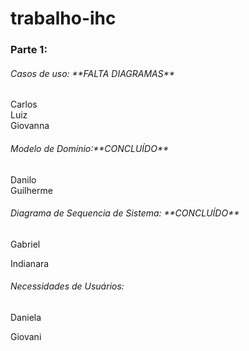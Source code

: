 # trabalho-ihc

 

<h3>Parte 1: </h3>

<h6>Casos de uso: **FALTA DIAGRAMAS** </h6>

<p>Carlos <br>
Luiz <br>
Giovanna
</p>


<h6>Modelo de Domínio:**CONCLUÍDO**</h6>

Danilo <br>
Guilherme <br>


<h6>Diagrama de Sequencia de Sistema: **CONCLUÍDO**</h6>

Gabriel <br>
 
Indianara <br>


<h6>Necessidades de Usuários:</h6>

Daniela <br>

Giovani <br>
